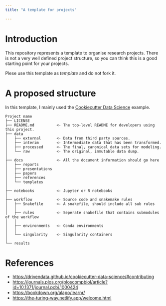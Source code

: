 ```yaml
---
title: "A template for projects"

---
```


# Introduction

This repository represents a template to organise research projects. There is not a very well defined project structure, so you can think this is a good starting point for your projects.

Plese use this template as *template* and do not fork it. 

# A proposed structure

In this template, I mainly used the [Cookiecutter Data Science](https://drivendata.github.io/cookiecutter-data-science/) example.

```
Project name
├── LICENSE
├── README.md          <- The top-level README for developers using this project.
├── data
│   ├── external       <- Data from third party sources.
│   ├── interim        <- Intermediate data that has been transformed.
│   ├── processed      <- The final, canonical data sets for modeling.
│   └── raw            <- The original, immutable data dump.
│
├── docs               <- All the document information should go here
│   ├── reports
│   ├── presentations
│   ├── papers
│   ├── references
│   └── templates
│
├── notebooks          <- Jupyter or R notebooks
│
├── workflow           <- Source code and snakemake rules 
│   ├── Snakefile      <- A snakefile, should include all sub rules
│   │
│   ├── rules          <- Seperate snakefile that contains submodules of the workflow
│   │
│   ├── environments   <- Conda environments
│   │
│   └── singularity    <- Singularity containers
│ 
└── results

```

# References

+ https://drivendata.github.io/cookiecutter-data-science/#contributing
+ https://journals.plos.org/ploscompbiol/article?id=10.1371/journal.pcbi.1000424
+ https://bookdown.org/alapo/learnr/
+ https://the-turing-way.netlify.app/welcome.html
